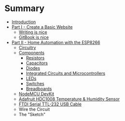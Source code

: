 # Summary

* [Introduction](README.md)
* [Part I - Create a Basic Website](part1/README.md)
   * [Writing is nice](part1/writing.md)
   * [GitBook is nice](part1/gitbook.md)
* [Part II - Home Automation with the ESP8266](home-automation/README.md)
   * [Circuitry](home-automation/circuitry.md)
   * [Components](home-automation/components.md)
     * [Resistors](home-automation/resistors.md)
     * [Capacitors](home-automation/capacitors.md)
     * [Diodes](home-automation/diodes.md)
     * [Integrated Circuits and Microcontrollers](home-automation/integrated-circuits.md)
     * [LEDs](home-automation/led.md)
     * [Switches](home-automation/switches.md)
     * [Breadboards](home-automation/breadboards.md)
   * [NodeMCU DevKit](home-automation/nodemcu-devkit.md)
   * [Adafruit HDC1008 Temperature & Humidity Sensor](https://www.adafruit.com/products/2635)
   * [FTDI Serial TTL-232 USB Cable](https://www.adafruit.com/products/70)
   * Wire the Circuit
   * The "Sketch"
